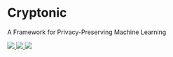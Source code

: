 # Cryptonic
A Framework for Privacy-Preserving Machine Learning

<!-- Version badge using shields.io -->
  <a href="https://github.com/zama-ai/concrete/releases">
    <img src="https://img.shields.io/github/v/release/zama-ai/concrete?style=flat-square">
  </a>
<!-- Link to docs badge using shields.io -->
  <a href="https://docs.zama.ai/concrete">
    <img src="https://img.shields.io/badge/read-documentation-yellow?style=flat-square">
  </a>
<!-- Link to tutorials badge using shields.io -->
  <a href="https://docs.zama.ai/concrete/tutorials">
    <img src="https://img.shields.io/badge/tutorials-and%20demos-orange?style=flat-square">
  </a>
